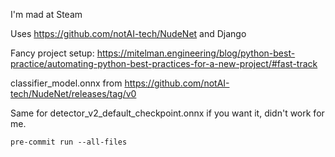I'm mad at Steam

Uses https://github.com/notAI-tech/NudeNet and Django

Fancy project
setup: https://mitelman.engineering/blog/python-best-practice/automating-python-best-practices-for-a-new-project/#fast-track

classifier_model.onnx from https://github.com/notAI-tech/NudeNet/releases/tag/v0

Same for detector_v2_default_checkpoint.onnx if you want it, didn't work for me.

`pre-commit run --all-files`
